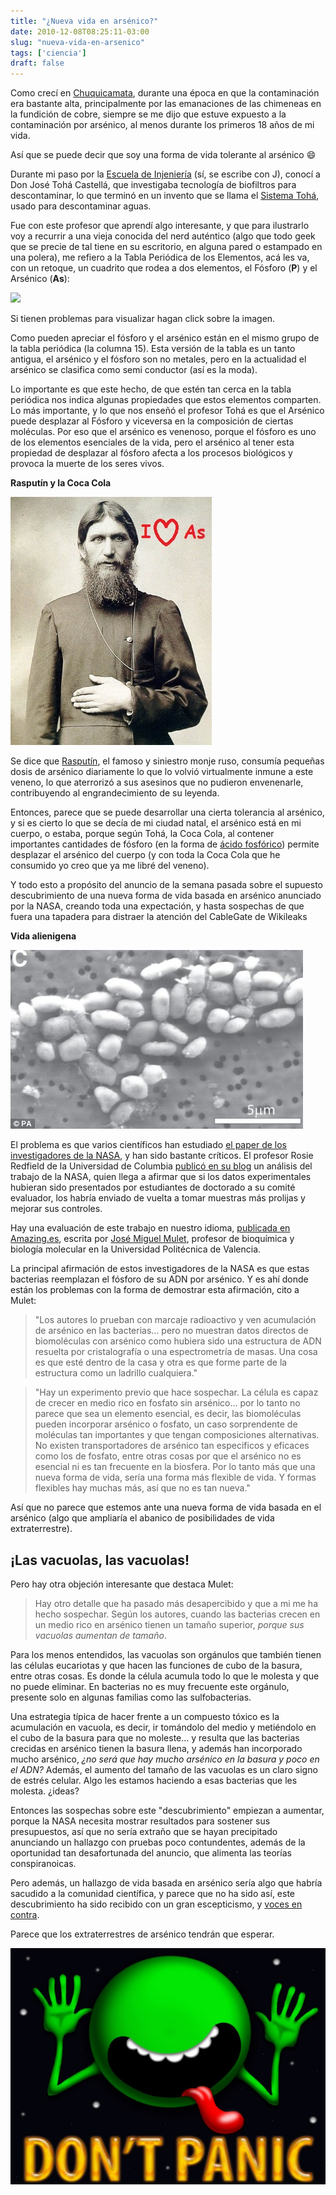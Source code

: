 ```yaml
---
title: "¿Nueva vida en arsénico?"
date: 2010-12-08T08:25:11-03:00
slug: "nueva-vida-en-arsenico"
tags: ['ciencia']
draft: false
---
```


Como crecí en
[Chuquicamata](http://www.lnds.net/blog/2007/08/adios-chuquicamata.html),
durante una época en que la contaminación era bastante alta,
principalmente por las emanaciones de las chimeneas en la fundición de
cobre, siempre se me dijo que estuve expuesto a la contaminación por
arsénico, al menos durante los primeros 18 años de mi vida.

Así que se puede decir que soy una forma de vida tolerante al arsénico
:smile:

Durante mi paso por la [Escuela de Injeniería](http://ingenieria.uchile.cl/) (sí, se escribe con J), conocí
a Don José Tohá Castellá, que investigaba tecnología de biofiltros para
descontaminar, lo que terminó en un invento que se llama el [Sistema
Tohá](http://www.sistematoha.cl/), usado para descontaminar aguas.

Fue con este profesor que aprendí algo interesante, y que para
ilustrarlo voy a recurrir a una vieja conocida del nerd auténtico (algo
que todo geek que se precie de tal tiene en su escritorio, en alguna
pared o estampado en una polera), me refiero a la Tabla Periódica de los
Elementos, acá les va, con un retoque, un cuadrito que rodea a dos
elementos, el Fósforo (**P**) y el Arsénico (**As**):

![](tabla-periodica1.png)

Si tienen problemas para visualizar hagan click sobre la imagen.

Como pueden apreciar el fósforo y el arsénico están en el mismo grupo de
la tabla periódica (la columna 15). Esta versión de la tabla es un tanto
antigua, el arsénico y el fósforo son no metales, pero en la actualidad
el arsénico se clasifica como semi conductor (así es la moda).

Lo importante es que este hecho, de que estén tan cerca en la tabla
periódica nos indica algunas propiedades que estos elementos comparten.
Lo más importante, y lo que nos enseñó el profesor Tohá es que el
Arsénico puede desplazar al Fósforo y viceversa en la composición de
ciertas moléculas. Por eso que el arsénico es venenoso, porque el
fósforo es uno de los elementos esenciales de la vida, pero el arsénico
al tener esta propiedad de desplazar al fósforo afecta a los procesos
biológicos y provoca la muerte de los seres vivos.

**Rasputín y la Coca Cola**

![](rasputin1.jpg)

Se dice que [Rasputín](http://es.wikipedia.org/wiki/Grigori_Rasput%C3%ADn),
el famoso y siniestro monje ruso, consumía pequeñas dosis de arsénico
diariamente lo que lo volvió virtualmente inmune a este veneno, lo que
aterrorizó a sus asesinos que no pudieron envenenarle, contribuyendo al
engrandecimiento de su leyenda.

Entonces, parece que se puede desarrollar una cierta tolerancia al
arsénico, y si es cierto lo que se decía de mi ciudad natal, el arsénico
está en mi cuerpo, o estaba, porque según Tohá, la Coca Cola, al
contener importantes cantidades de fósforo (en la forma de [ácido
fosfórico](http://es.wikipedia.org/wiki/%C3%81cido_fosf%C3%B3rico))
permite desplazar el arsénico del cuerpo (y con toda la Coca Cola que he
consumido yo creo que ya me libré del veneno).

Y todo esto a propósito del anuncio de la semana pasada sobre el
supuesto descubrimiento de una nueva forma de vida basada en arsénico
anunciado por la NASA, creando toda una expectación, y hasta sospechas
de que fuera una tapadera para distraer la atención del CableGate de
Wikileaks

**Vida alienigena**

![](bacteriasarsenico.jpg)

El problema es que varios científicos han estudiado [el paper de los
investigadores de la
NASA](http://www.sciencemag.org/content/early/2010/12/01/science.1197258),
y han sido bastante críticos. El profesor Rosie Redfield de la
Universidad de Columbia [publicó en su
blog](http://rrresearch.blogspot.com/2010/12/arsenic-associated-bacteria-nasas.html)
un análisis del trabajo de la NASA, quien llega a afirmar que si los
datos experimentales hubieran sido presentados por estudiantes de
doctorado a su comité evaluador, los habría enviado de vuelta a tomar
muestras más prolijas y mejorar sus controles.

Hay una evaluación de este trabajo en nuestro idioma, [publicada en
Amazing.es](http://amazings.es/2010/12/08/arsenicleaks-la-vida-a-base-de-arsenico-hace-aguas/),
escrita por [José Miguel
Mulet](http://amazings.es/autor/jose-miguel-mulet/), profesor de
bioquímica y biología molecular en la Universidad Politécnica de
Valencia.

La principal afirmación de estos investigadores de la NASA es que estas
bacterias reemplazan el fósforo de su ADN por arsénico. Y es ahí donde
están los problemas con la forma de demostrar esta afirmación, cito a
Mulet:


> "Los autores lo prueban con marcaje radioactivo y ven acumulación de
> arsénico en las bacterias... pero no muestran datos directos de
> biomoléculas con arsénico como hubiera sido una estructura de ADN
> resuelta por cristalografía o una espectrometría de masas. Una cosa es
> que esté dentro de la casa y otra es que forme parte de la estructura
> como un ladrillo cualquiera."

> "Hay un experimento previo que hace sospechar. La célula es capaz de
> crecer en medio rico en fosfato sin arsénico... por lo tanto no parece
> que sea un elemento esencial, es decir, las biomoléculas pueden
> incorporar arsénico o fosfato, un caso sorprendente de moléculas tan
> importantes y que tengan composiciones alternativas. No existen
> transportadores de arsénico tan especificos y eficaces como los de
> fosfato, entre otras cosas por que el arsénico no es esencial ni es
> tan frecuente en la biosfera. Por lo tanto más que una nueva forma de
> vida, sería una forma más flexible de vida. Y formas flexibles hay
> muchas más, así que no es tan nueva."

Así que no parece que estemos ante una nueva forma de vida basada en el
arsénico (algo que ampliaría el abanico de posibilidades de vida
extraterrestre).

## **¡Las vacuolas, las vacuolas!**

Pero hay otra objeción interesante que destaca Mulet:

> Hay otro detalle que ha pasado más desapercibido y que a mi me ha
> hecho sospechar. Según los autores, cuando las bacterias crecen en un
> medio rico en arsénico tienen un tamaño superior, *porque sus vacuolas
> aumentan de tamaño*.

Para los menos entendidos, las vacuolas son orgánulos que también tienen
las células eucariotas y que hacen las funciones de cubo de la basura,
entre otras cosas. Es donde la célula acumula todo lo que le molesta y
que no puede eliminar. En bacterias no es muy frecuente este orgánulo,
presente solo en algunas familias como las sulfobacterias.

Una estrategia típica de hacer frente a un compuesto tóxico es la
acumulación en vacuola, es decir, ir tomándolo del medio y metiéndolo en
el cubo de la basura para que no moleste... y resulta que las bacterias
crecidas en arsénico tienen la basura llena, y además han incorporado
mucho arsénico, *¿no será que hay mucho arsénico en la basura y poco en
el ADN?* Además, el aumento del tamaño de las vacuolas es un claro signo
de estrés celular. Algo les estamos haciendo a esas bacterias que les
molesta. ¿ideas?

Entonces las sospechas sobre este "descubrimiento" empiezan a
aumentar, porque la NASA necesita mostrar resultados para sostener sus
presupuestos, así que no sería extraño que se hayan precipitado
anunciando un hallazgo con pruebas poco contundentes, además de la
oportunidad tan desafortunada del anuncio, que alimenta las teorías
conspiranoicas.

Pero además, un hallazgo de vida basada en arsénico sería algo que
habría sacudido a la comunidad científica, y parece que no ha sido así,
este descubrimiento ha sido recibido con un gran escepticismo, y [voces
en contra](http://sonicando.com/?p=1907).

Parece que los extraterrestres de arsénico tendrán que esperar.

![](dont-panic-700x525.jpg)
